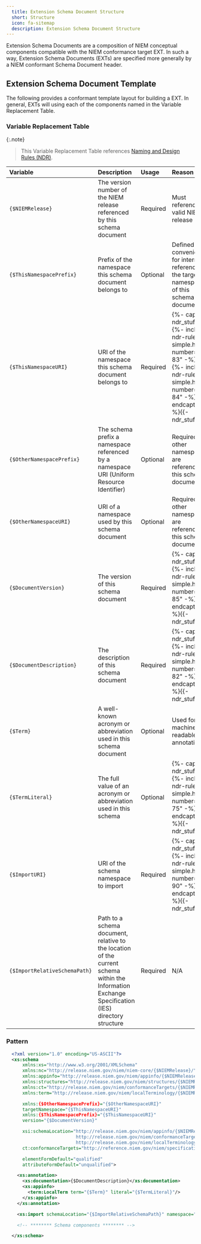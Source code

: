 ```yaml
---
  title: Extension Schema Document Structure
  short: Structure
  icon: fa-sitemap
  description: Extension Schema Document Structure
---
```


Extension Schema Documents are a composition of NIEM conceptual components compatible with 
the NIEM conformance target EXT. In such a way, Extension Schema Documents (EXTs) are
specified more generally by a NIEM conformant Schema Document header.

## Extension Schema Document Template

The following provides a conformant template layout for building a EXT.
In general, EXTs will using each of the components named in the Variable Replacement Table.

### Variable Replacement Table

{:.note}
> This Variable Replacement Table references [Naming and Design Rules (NDR)]({{site.data.links.ndr}}).

| Variable | Description | Usage | Reason |
|:--|:--|:--|:--|
| `{$NIEMRelease}` | The version number of the NIEM release referenced by this schema document | Required | Must reference a valid NIEM release |
| `{$ThisNamespacePrefix}` | Prefix of the namespace this schema document belongs to | Optional | Defined as a convenience for internal referencing of the target namespace of this schema document |
| `{$ThisNamespaceURI}` | URI of the namespace this schema document belongs to | Required | {%- capture ndr_stuff -%}{%- include ndr-rule-simple.html number="9-83" -%}<br/>{%- include ndr-rule-simple.html number="9-84" -%}{%- endcapture -%}{{- ndr_stuff | normalize_whitespace -}} |
| `{$OtherNamespacePrefix}` | The schema prefix a namespace referenced by a namespace URI (Uniform Resource Identifier) | Optional | Required if other namespaces are referenced in this schema document |
| `{$OtherNamespaceURI}` | URI of a namespace used by this schema document | Optional | Required if other namespaces are referenced in this schema document |
| `{$DocumentVersion}` | The version of this schema document | Required | {%- capture ndr_stuff -%}{%- include ndr-rule-simple.html number="9-85" -%}{%- endcapture -%}{{- ndr_stuff | normalize_whitespace -}} |
| `{$DocumentDescription}` | The description of this schema document | Required | {%- capture ndr_stuff -%}{%- include ndr-rule-simple.html number="9-82" -%}{%- endcapture -%}{{- ndr_stuff | normalize_whitespace -}} |
| `{$Term}` | A well-known acronym or abbreviation used in this schema document | Optional | Used for machine-readable annotations |
| `{$TermLiteral}` | The full value of an acronym or abbreviation used in this schema | Optional | {%- capture ndr_stuff -%}{%- include ndr-rule-simple.html number="10-75" -%}{%- endcapture -%}{{- ndr_stuff | normalize_whitespace -}} |
| `{$ImportURI}` | URI of the schema namespace to import | Required | {%- capture ndr_stuff -%}{%- include ndr-rule-simple.html number="9-90" -%}{%- endcapture -%}{{- ndr_stuff | normalize_whitespace -}} |
| `{$ImportRelativeSchemaPath}` | Path to a schema document, relative to the location of the current schema within the Information Exchange Specification (IES) directory structure | Required | N/A |

### Pattern

```xml
  <?xml version="1.0" encoding="US-ASCII"?>
  <xs:schema 
      xmlns:xs="http://www.w3.org/2001/XMLSchema"
      xmlns:nc="http://release.niem.gov/niem/niem-core/{$NIEMRelease}/"
      xmlns:appinfo="http://release.niem.gov/niem/appinfo/{$NIEMRelease}/"
      xmlns:structures="http://release.niem.gov/niem/structures/{$NIEMRelease}/"
      xmlns:ct="http://release.niem.gov/niem/conformanceTargets/{$NIEMRelease}/"
      xmlns:term="http://release.niem.gov/niem/localTerminology/{$NIEMRelease}/"

      xmlns:{$OtherNamespacePrefix}="{$OtherNamespaceURI}"
      targetNamespace="{$ThisNamespaceURI}"
      xmlns:{$ThisNamespacePrefix}="{$ThisNamespaceURI}"
      version="{$DocumentVersion}"

      xsi:schemaLocation="http://release.niem.gov/niem/appinfo/{$NIEMRelease}/ ../../appinfo/{$NIEMRelease}/appinfo.xsd
                          http://release.niem.gov/niem/conformanceTargets/{$NIEMRelease}/ ../../conformanceTargets/{$NIEMRelease}/conformanceTargets.xsd
                          http://release.niem.gov/niem/localTerminology/{$NIEMRelease}/ ../../localTerminology/{$NIEMRelease}/localTerminology.xsd"
      ct:conformanceTargets="http://reference.niem.gov/niem/specification/naming-and-design-rules/{$NIEMRelease}/#ExtensionSchemaDocument"

      elementFormDefault="qualified"
      attributeFormDefault="unqualified">

    <xs:annotation>
      <xs:documentation>{$DocumentDescription}</xs:documentation>
      <xs:appinfo>
        <term:LocalTerm term="{$Term}" literal="{$TermLiteral}"/>
      </xs:appinfo>
    </xs:annotation>

    <xs:import schemaLocation="{$ImportRelativeSchemaPath}" namespace="{$ImportURI}"/>

    <!-- ******** Schema components ******** -->

  </xs:schema>
```
